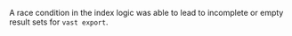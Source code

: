 A race condition in the index logic was able to lead to incomplete or empty
result sets for `vast export`.
